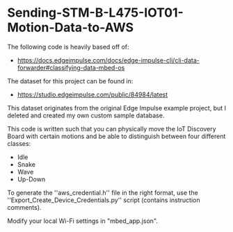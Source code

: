 # Sending-STM-B-L475-IOT01-Motion-Data-to-AWS

The following code is heavily based off of: 

- https://docs.edgeimpulse.com/docs/edge-impulse-cli/cli-data-forwarder#classifying-data-mbed-os

The dataset for this project can be found in:

- https://studio.edgeimpulse.com/public/84984/latest

This dataset originates from the original Edge Impulse example project, but I deleted and created my own custom sample database.

This code is written such that you can physically move the IoT Discovery Board with certain motions and be able to distinguish between four different classes:

- Idle
- Snake
- Wave
- Up-Down

To generate the ''aws_credential.h'' file in the right format, use the ''Export_Create_Device_Credentials.py'' script (contains instruction comments).

Modify your local Wi-Fi settings in "mbed_app.json".
